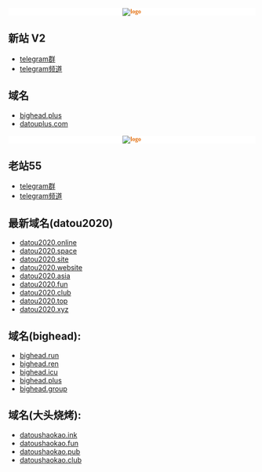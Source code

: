 <p style="font-family: &quot;Microsoft YaHei&quot;; font-size: medium; white-space: normal; background-color: rgb(255, 255, 255); text-align: center;">
    <strong><span style="color: rgb(227, 108, 9); font-family: 微软雅黑, &quot;Microsoft YaHei&quot;; font-size: 12px;"><img src="https://datouplus.com/111logo.svg" alt="logo"/></span></strong><br/>
</p>

## 新站 V2
- [telegram群](https://t.me/bigheadplus)
- [telegram频道](https://t.me/bigheadplussub)

## 域名
- [bighead.plus](https://bighead.plus) 
- [datouplus.com](https://datouplus.com) 

<p style="font-family: &quot;Microsoft YaHei&quot;; font-size: medium; white-space: normal; background-color: rgb(255, 255, 255); text-align: center;">
    <strong><span style="color: rgb(227, 108, 9); font-family: 微软雅黑, &quot;Microsoft YaHei&quot;; font-size: 12px;"><img src="https://datou.ink/assets/images/home_logo.svg" alt="logo"/></span></strong><br/>
</p>

## 老站55
- [telegram群](https://t.me/BigHeadSSRV2ray)
- [telegram频道](https://t.me/BigHeadssr)


## 最新域名(datou2020)
- [datou2020.online](https://datou2020.online) 
- [datou2020.space](https://datou2020.space) 
- [datou2020.site](https://datou2020.site)
- [datou2020.website](https://datou2020.website) 
- [datou2020.asia](https://datou2020.asia)
- [datou2020.fun](https://datou2020.fun) 
- [datou2020.club](https://datou2020.club) 
- [datou2020.top](https://datou2020.top)
- [datou2020.xyz](https://datou2020.xyz) 
## 域名(bighead):
- [bighead.run](https://bighead.run) 
- [bighead.ren](https://bighead.ren) 
- [bighead.icu](https://bighead.icu)
- [bighead.plus](https://bighead.plus) 
- [bighead.group](https://bighead.group)
## 域名(大头烧烤):
- [datoushaokao.ink](https://datoushaokao.ink) 
- [datoushaokao.fun](https://datoushaokao.fun) 
- [datoushaokao.pub](https://datoushaokao.pub) 
- [datoushaokao.club](https://datoushaokao.club) 


